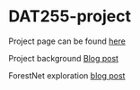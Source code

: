 # DAT255-project

Project page can be found [here](https://oscarsommervold.github.io/DAT255-project/)  

Project background [Blog post](https://oscarsommervold.github.io/DAT255-project/markdown/2021/04/24/post.html)

ForestNet exploration [blog post](https://oscarsommervold.github.io/DAT255-project/2021/04/24/forestnet-segmentation.html)
